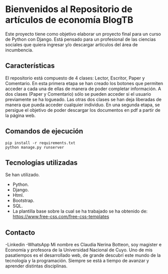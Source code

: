 # Bienvenidos al Repositorio de artículos de economía BlogTB
Este proyecto tiene como objetivo elaborar un proyecto final para un curso de Python con Django.
Está pensado para un profesional de las ciencias sociales que quiera ingresar y/o descargar artículos del área de incumbencia.  
## Características
El repositorio está compuesto de 4 clases: Lector, Escritor, Paper y Comentario. En esta primera etapa se han creado los botones que permiten acceder a cada una de ellas de manera de poder completar información.
A dos clases (Paper y Comentario) sólo se pueden acceder si el usuario previamente se ha logueado. Las otras dos clases se han deja liberadas de manera que pueda acceder cualquier individuo.
En una segunda etapa, se persigue el objetivo de poder descargar los documentos en pdf a partir de la página web.

## Comandos de ejecución  
```
pip install -r requirements.txt
python manage.py runserver
```
## Tecnologías utilizadas
Se han utilizado.
* Python.
* Django.
* Html.
* Bootstrap.
* SQL.
* La plantilla base sobre la cual se ha trabajado se ha obtenido de:
https://www.free-css.com/free-css-templates
## Contacto
-Linkedin -WhatsApp
Mi nombre es Claudia Nerina Botteon, soy magister e Economía y profesora de la Universidad Nacional de Cuyo.
Uno de mis pasatiempos es el desarrollado web, de grande descubrí este mundo de la tecnología y la programación. Siempre se está a tiempo de avanzar y aprender distintas disciplinas.

